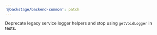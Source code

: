 ```yaml
---
'@backstage/backend-common': patch
---
```


Deprecate legacy service logger helpers and stop using `getVoidLogger` in tests.
